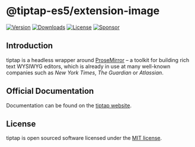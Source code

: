 # @tiptap-es5/extension-image

[![Version](https://img.shields.io/npm/v/@tiptap-es5/extension-image.svg?label=version)](https://www.npmjs.com/package/@tiptap-es5/extension-image)
[![Downloads](https://img.shields.io/npm/dm/@tiptap-es5/extension-image.svg)](https://npmcharts.com/compare/tiptap?minimal=true)
[![License](https://img.shields.io/npm/l/@tiptap-es5/extension-image.svg)](https://www.npmjs.com/package/@tiptap-es5/extension-image)
[![Sponsor](https://img.shields.io/static/v1?label=Sponsor&message=%E2%9D%A4&logo=GitHub)](https://github.com/sponsors/ueberdosis)

## Introduction

tiptap is a headless wrapper around [ProseMirror](https://ProseMirror.net) – a toolkit for building rich text WYSIWYG editors, which is already in use at many well-known companies such as _New York Times_, _The Guardian_ or _Atlassian_.

## Official Documentation

Documentation can be found on the [tiptap website](https://tiptap.dev).

## License

tiptap is open sourced software licensed under the [MIT license](https://github.com/ueberdosis/tiptap/blob/main/LICENSE.md).
